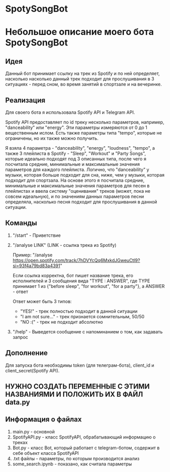 # SpotySongBot

Небольшое описание моего бота SpotySongBot
==========================================

Идея
----

Данный бот принимает ссылку на трек из Spotify и по ней определяет, насколько насколько данный трек подходит для прослушивания в 3 ситуациях - перед сном, во время занятий в спортзале и на вечеринке.

Реализация
----------

Для своего бота я использовала Spotify API и Telegram API.

Spotify API предоставляет по id треку несколько параметров, например, "danceability" или "energy". Эти параметры измеряются от 0 до 1 вещественным ислом. Есть также параметры типа "tempo", которые не ограничены, но их также можно получить.

Я взяла 4 параметра - "danceability", "energy", "loudness", "tempo", а также 3 плейлиста в Spotify - "Sleep", "Workout" и "Party Songs", которые идеально подходят под 3 описанных типа, после чего я посчитала средние, минимальные и максимальные значения параметров для каждого плейлиста. Логично, что "danceability" у музыки, которая больше подходит для сна, ниже, чем у музыки, которая подходит для спортзала. На основе этого я посчитала средние, минимальные и максимальные значения параметров для песен в плейлистах и ввела систему "оценивания" треков (может, пока не совсем идеальную), и по значениям данных параметров песни определяла, насколько песня подходит для прослушивания в данной ситуации.

Команды
----------

1. "/start" - Приветствие
2. "/analyse LINK" (LINK - ссылка трека из Spotify)
    
    Пример: "/analyse https://open.spotify.com/track/7hDVYcQq6MxkdJGweuCtl9?si=93f4a79bd83a4391"

    Если ссылка корректна, бот пишет название трека, его исполнителей и 3 сообщения вида "TYPE : ANSWER", где TYPE принимает 1 из {"before sleep", "for workout", "for a party"}, а ANSWER - ответ

    Ответ может быть 3 типов:

    + "YES!" - трек полностью подходит в данной ситуации
    + "I am not sure..." - трек признается сомнительным, 50/50
    + "NO :(" - трек не подходит абсолютно

3. "/help" - Выведется сообщение с напоминанием о том, как задавать запрос

Дополнение
----------
Для запуска бота необходимы token (для телеграм-бота), client_id и client_secret(Spotify API). 

НУЖНО СОЗДАТЬ ПЕРЕМЕННЫЕ С ЭТИМИ НАЗВАНИЯМИ И ПОЛОЖИТЬ ИХ В ФАЙЛ data.py
------------------------------------------------------------------------

Информация о файлах
-------------------
1. main.py - основной
2. SpotifyAPI.py - класс SpotifyAPI, обрабатывающий информацию о треках
3. Bot.py - класс Bot, который работает с telegram-ботом, содержит в себе объект класса SpotifyAPI
4. .txt файлы - параметры, по которым производится анализ
5. some_search.ipynb - показано, как  считала параметры





